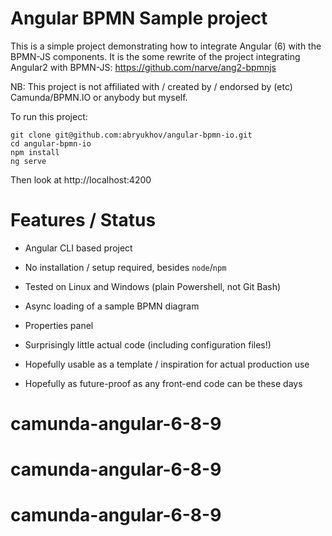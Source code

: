 # Angular BPMN Sample project

This is a simple project demonstrating how to integrate Angular (6) with the BPMN-JS components. It is the 
some rewrite of the project integrating Angular2 with BPMN-JS: https://github.com/narve/ang2-bpmnjs 

NB: This project is not affiliated with / created by / endorsed by (etc) Camunda/BPMN.IO or anybody but myself. 


To run this project: 
 
    git clone git@github.com:abryukhov/angular-bpmn-io.git
    cd angular-bpmn-io
    npm install
    ng serve 
    
Then look at http://localhost:4200


# Features / Status

- Angular CLI based project
- No installation / setup required, besides `node`/`npm`
- Tested on Linux and Windows (plain Powershell, not Git Bash)

- Async loading of a sample BPMN diagram
- Properties panel

- Surprisingly little actual code (including configuration files!)
- Hopefully usable as a template / inspiration for actual production use
- Hopefully as future-proof as any front-end code can be these days
 
# camunda-angular-6-8-9
# camunda-angular-6-8-9
# camunda-angular-6-8-9
